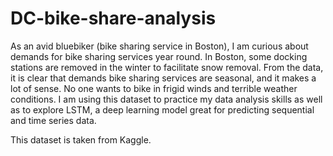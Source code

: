 # DC-bike-share-analysis

As an avid bluebiker (bike sharing service in Boston), I am curious about demands for bike sharing services year round. In Boston, some docking stations are removed in the winter to facilitate snow removal. From the data, it is clear that demands bike sharing services are seasonal, and it makes a lot of sense. No one wants to bike in frigid winds and terrible weather conditions. I am using this dataset to practice my data analysis skills as well as to explore LSTM, a deep learning model great for predicting sequential and time series data.

This dataset is taken from Kaggle. 
